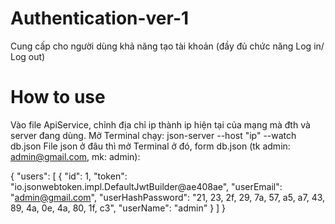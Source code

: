 # Authentication-ver-1

Cung cấp cho người dùng khả năng tạo tài khoản (đầy đủ chức năng Log in/ Log out)
# How to use

Vào file ApiService, chỉnh địa chỉ ip thành ip hiện tại của mạng mà đth và server đang dùng.
Mở Terminal chạy: json-server --host "ip" --watch db.json
File json ở đâu thì mở Terminal ở đó, form db.json (tk admin: admin@gmail.com, mk: admin):

{
  "users": [
    {
      "id": 1,
      "token": "io.jsonwebtoken.impl.DefaultJwtBuilder@ae408ae",
      "userEmail": "admin@gmail.com",
      "userHashPassword": "21, 23, 2f, 29, 7a, 57, a5, a7, 43, 89, 4a, 0e, 4a, 80, 1f, c3",
      "userName": "admin"
    }
  ]
}
